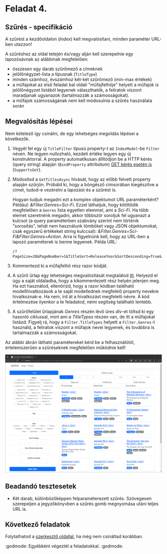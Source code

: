 # Feladat 4.

## Szűrés - specifikáció

A szűrést a kezdőoldalon (*Index*) kell megvalósítani, minden paraméter URL-ben utazzon!

A szűréshez az oldal tetején és/vagy alján kell szerepelnie egy lapozósávnak az alábbinak megfelelően:
- összesen egy darab szűrőmező a címeknek
- jelölőnégyzet-lista a típusnak (`TitleType`)
- minden számhoz, évszámhoz két-két szűrőmező (min-max értékek)
- a műfajokat az első feladat bal oldali "műfajfelhője" helyett a műfajok is jelölőnégyzet listából legyenek választhatók, a feliratok viszont maradjanak ugyanazok (tartalmazzák a számosságokat).
- a műfajok számosságának nem kell módosulnia a szűrés használata során

## Megvalósítás lépései

Nem kötelező így csinálni, de egy lehetséges megoldás lépései a következők.

1. Vegyél fel egy új `TitleFilter` típusú property-t az `IndexModel`-be `Filter` néven. Ne legyen nullozható, kezdeti értéke legyen egy új konstruktorral. A property automatikusan állítódjon be a HTTP kérés (query string) alapján (`BindProperty` attribútum) [GET kérés esetén is](https://learn.microsoft.com/en-us/aspnet/core/mvc/models/model-binding?view=aspnetcore-6.0#model-binding-for-http-get-requests-1) (`SupportsGet`). 

1. Módosítsd a `GetTitlesAsync` hívását, hogy az előbb felvett property alapján szűrjön.  Próbáld ki, hogy a böngésző címsorában kiegészítve a címet, tudod-e vezérelni a lapozást és a szűrést is.

    Hogyan tudjuk megadni ezt a komplex objektumot URL paraméterként? Például: *&Filter.Genres=Sci-Fi*. Ezzel láthatjuk, hogy kitöltődik megfelelően a `Genres` lista egyetlen elemmel, ami a *Sci-Fi*. Ha több elemet szeretnénk megadni, akkor többször soroljuk fel ugyanazt a kulcsot (a query paraméterben szabvány szerint nem történik "sorosítás", tehát nem használunk tömböket vagy JSON objektumokat, csak egyszerű értékeket string kulccsal): *&Filter.Genres=Sci-Fi&Filter.Genres=Action*. Arra is figyelnünk kell, hogy az URL-ben a lapozó paraméterek is benne legyenek. Példa URL: 
    ```
    /?PageSize=20&PageNumber=1&TitleSort=ReleaseYear&SortDescending=True&Filter.Genres=Comedy
    ```

1. Kommentezd ki a műfajfelhő rész razor kódját.

1. A szűrő űrlap egy lehetséges megvalósítását megtalálod [itt](./snippets/index.filter.cshtml). Helyezd el úgy a saját oldaladba, hogy a kikommentezett rész helyén jelenjen meg. Ha ezt használod, ellenőrizd, hogy a razor kódban található modellhivatkozások a te saját modellednek megfelelő property nevekre hivatkoznak-e. Ha nem, írd át a hivatkozást megfelelő névre. A kód értelmezése ilyenkor a te feladatod, némi segítség található lentebb.

1. A szűrőfelület űrlapjának *Genres* részén lévő üres *div*-et töltsd ki egy hasonló ciklussal, mint ami a *TitleTypes* részen van, de itt a műfajokat listázd. Figyelj rá, hogy a `Filter.TitleTypes` helyett a `Filter.Genres`-t használd, a feliratok viszont a műfajok nevei legyenek, és továbbra is tartalmazzák a számosságokat.

Az alábbi ábrán látható paramétereket kérd be a felhasználótól, értelemszerűen a szűréseknek megfelelően működnie kell!

![Feladat 4.](images/feladat-4.png)

## Beadandó tesztesetek

- Két darab, különbözőképpen felparaméterezett szűrés. Szövegesen szerepeljen a jegyzőkönyvben a szűrés gomb megnyomása utáni teljes URL is.

## Következő feladatok

Folytathatod a [szerkesztő oldallal](Feladat-2.md), ha még nem csináltad korábban.

:godmode: Egyébként végeztél a feladatokkal. :godmode: 
